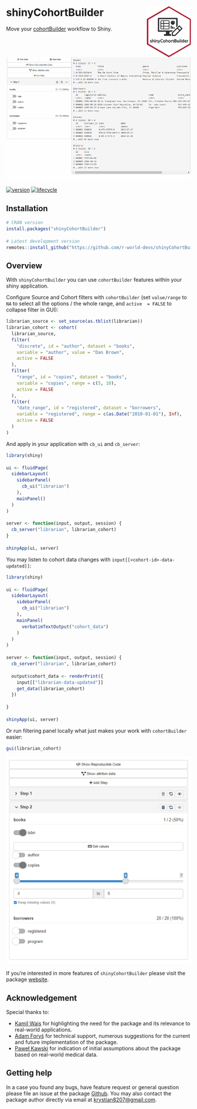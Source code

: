 
# shinyCohortBuilder <img src="man/figures/logo.png" align="right" width="120" />

Move your [cohortBuilder](https://r-world-devs.github.io/cohortBuilder/)
workflow to Shiny.

![](man/figures/doc_01.gif)

[![version](https://img.shields.io/static/v1.svg?label=github.com&message=v.0.1&color=ff69b4)](https://r-world-devs.github.io/shinyCohortBuilder/)
[![lifecycle](https://img.shields.io/badge/lifecycle-experimental-orange.svg)](https://lifecycle.r-lib.org/articles/stages.html#experimental)

## Installation

``` r
# CRAN version
install.packages("shinyCohortBuilder")

# Latest development version
remotes::install_github("https://github.com/r-world-devs/shinyCohortBuilder")
```

## Overview

With `shinyCohortBuilder` you can use `cohortBuilder` features within
your shiny application.

Configure Source and Cohort filters with `cohortBuilder` (set
`value/range` to `NA` to select all the options / the whole range, and
`active  = FALSE` to collapse filter in GUI):

``` r
librarian_source <- set_source(as.tblist(librarian))
librarian_cohort <- cohort(
  librarian_source,
  filter(
    "discrete", id = "author", dataset = "books", 
    variable = "author", value = "Dan Brown", 
    active = FALSE
  ),
  filter(
    "range", id = "copies", dataset = "books", 
    variable = "copies", range = c(5, 10), 
    active = FALSE
  ),
  filter(
    "date_range", id = "registered", dataset = "borrowers", 
    variable = "registered", range = c(as.Date("2010-01-01"), Inf),
    active = FALSE
  )
)
```

And apply in your application with `cb_ui` and `cb_server`:

``` r
library(shiny)

ui <- fluidPage(
  sidebarLayout(
    sidebarPanel(
      cb_ui("librarian")
    ),
    mainPanel()
  )
)

server <- function(input, output, session) {
  cb_server("librarian", librarian_cohort)
}

shinyApp(ui, server)
```

You may listen to cohort data changes with
`input[[<cohort-id>-data-updated]]`:

``` r
library(shiny)

ui <- fluidPage(
  sidebarLayout(
    sidebarPanel(
      cb_ui("librarian")
    ),
    mainPanel(
      verbatimTextOutput("cohort_data")
    )
  )
)

server <- function(input, output, session) {
  cb_server("librarian", librarian_cohort)
  
  output$cohort_data <- renderPrint({
    input[["librarian-data-updated"]]
    get_data(librarian_cohort)
  })
  
}

shinyApp(ui, server)
```

Or run filtering panel locally what just makes your work with
`cohortBuilder` easier:

``` r
gui(librarian_cohort)
```

![](man/figures/01.png)

If you’re interested in more features of `shinyCohortBuilder` please
visit the package
[website](https://r-world-devs.github.io/shinyCohortBuilder/).

## Acknowledgement

Special thanks to:

-   [Kamil Wais](mailto:kamil.wais@gmail.com) for highlighting the need
    for the package and its relevance to real-world applications.
-   [Adam Foryś](mailto:adam.forys@gmail.com) for technical support,
    numerous suggestions for the current and future implementation of
    the package.
-   [Paweł Kawski](mailto:pawel.kawski@gmail.com) for indication of
    initial assumptions about the package based on real-world medical
    data.

## Getting help

In a case you found any bugs, have feature request or general question
please file an issue at the package
[Github](https://github.com/r-world-devs/shinyCohortBuilder/issues). You
may also contact the package author directly via email at
<krystian8207@gmail.com>.
